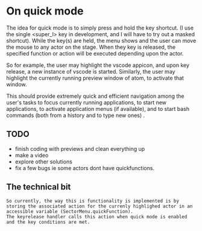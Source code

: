 # On quick mode

The idea for quick mode is to simply press and hold the key shortcut. (I use the single <super_l> key in development, and I will have to try out a masked shortcut). While the key(s) are held, the menu shows and the user can move the mouse to any actor on the stage. When they key is released, the specified function or action will be executed depending upon the actor.

So for example, the user may highlight the vscode appicon, and upon key release, a new instance of vscode is started. Similarly, the user may highlight the currently running preview window of atom, to activate that window.

This should provide extremely quick and efficient navigation among the user's tasks to focus currently running applications, to start new applications, to activate application menus (if available), and to start bash commands (both from a history and to type new ones) .

## TODO

- finish coding with previews and clean everything up
- make a video
- explore other solutions
- fix a few bugs ie some actors dont have quickfunctions.

## The technical bit

    So currently, the way this is functionality is implemented is by storing the associated action for the currenly highlighed actor in an accessible variable (SectorMenu.quickFunction). 
    The keyrelease handler calls this action when quick mode is enabled and the key conditions are met.
